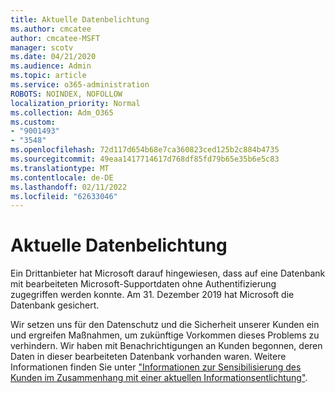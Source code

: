 ```yaml
---
title: Aktuelle Datenbelichtung
ms.author: cmcatee
author: cmcatee-MSFT
manager: scotv
ms.date: 04/21/2020
ms.audience: Admin
ms.topic: article
ms.service: o365-administration
ROBOTS: NOINDEX, NOFOLLOW
localization_priority: Normal
ms.collection: Adm_O365
ms.custom:
- "9001493"
- "3548"
ms.openlocfilehash: 72d117d654b68e7ca360823ced125b2c884b4735
ms.sourcegitcommit: 49eaa1417714617d768df85fd79b65e35b6e5c83
ms.translationtype: MT
ms.contentlocale: de-DE
ms.lasthandoff: 02/11/2022
ms.locfileid: "62633046"
---
```

# <a name="recent-data-exposure"></a>Aktuelle Datenbelichtung

Ein Drittanbieter hat Microsoft darauf hingewiesen, dass auf eine Datenbank mit bearbeiteten Microsoft-Supportdaten ohne Authentifizierung zugegriffen werden konnte. Am 31. Dezember 2019 hat Microsoft die Datenbank gesichert.

Wir setzen uns für den Datenschutz und die Sicherheit unserer Kunden ein und ergreifen Maßnahmen, um zukünftige Vorkommen dieses Problems zu verhindern. Wir haben mit Benachrichtigungen an Kunden begonnen, deren Daten in dieser bearbeiteten Datenbank vorhanden waren. Weitere Informationen finden Sie unter ["Informationen zur Sensibilisierung des Kunden im Zusammenhang mit einer aktuellen Informationsentlichtung"](https://aka.ms/privacyinfo).
